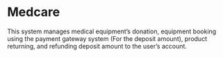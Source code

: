 # Medcare
This system manages medical equipment’s donation, equipment booking using the payment gateway system (For the deposit amount), product returning, and refunding deposit amount to the user’s account.
